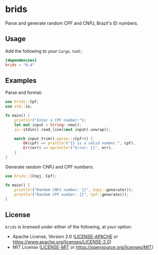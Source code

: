 # brids

Parse and generate random CPF and CNPJ, Brazil's ID numbers.

## Usage

Add the following to your `Cargo.toml`:

```toml
[dependencies]
brids = "0.4"
```

## Examples

Parse and format:

```rust
use brids::Cpf;
use std::io;

fn main() {
    println!("Enter a CPF number:");
    let mut input = String::new();
    io::stdin().read_line(&mut input).unwrap();

    match input.trim().parse::<Cpf>() {
        Ok(cpf) => println!("{} is a valid number.", cpf),
        Err(err) => eprintln!("Error: {}", err),
    }
}
```

Generate random CNPJ and CPF numbers:

```rust
use brids::{Cnpj, Cpf};

fn main() {
    println!("Random CNPJ number: {}", Cnpj::generate());
    println!("Random CPF number: {}", Cpf::generate());
}
```

## License

`brids` is licensed under either of the following, at your option:

*   Apache License, Version 2.0 ([LICENSE-APACHE](LICENSE-APACHE) or
    https://www.apache.org/licenses/LICENSE-2.0)
*   MIT License ([LICENSE-MIT](LICENSE-MIT) or
    https://opensource.org/licenses/MIT)
